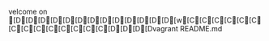 velcome on [D[D[D[D[D[D[D[D[D[D[D[D[D[w[C[C[C[C[C[C[C[C[C[C[C[C[C[C[D[D[D[Dvagrant README.md